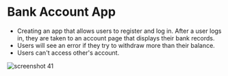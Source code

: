 # Bank Account App

* Creating an app that allows users to register and log in. After a user logs in, they are taken to an account page that displays their bank records.
* Users will see an error if they try to withdraw more than their balance.
* Users can't access other's account.


![screenshot 41](https://user-images.githubusercontent.com/37717564/44830567-18f7a000-abd7-11e8-89cf-7b37a019a796.png)